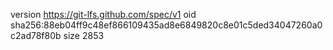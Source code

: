 version https://git-lfs.github.com/spec/v1
oid sha256:88eb04ff9c48ef866109435ad8e6849820c8e01c5ded34047260a0c2ad78f80b
size 2853
